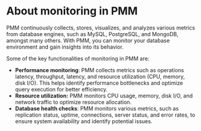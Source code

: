 # About monitoring in PMM

PMM continuously collects, stores, visualizes, and analyzes various metrics from database engines, such as MySQL, PostgreSQL, and MongoDB, amongst many others. With PMM, you can monitor your database environment and gain insights into its behavior. 

Some of the key functionalities of monitoring in PMM are:

- **Performance monitoring**: PMM collects metrics such as operations latency, throughput, latency, and resource utilization (CPU, memory, disk I/O). This helps identify performance bottlenecks and optimize query execution for better efficiency.
- **Resource utilization:** PMM monitors CPU usage, memory, disk I/O, and network traffic to optimize resource allocation.
- **Database health checks**:  PMM monitors various metrics, such as replication status, uptime, connections, server status, and error rates, to ensure system availability and identify potential issues.




